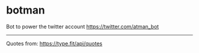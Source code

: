 # botman
Bot to power the twitter account https://twitter.com/atman_bot

---
Quotes from: https://type.fit/api/quotes 
